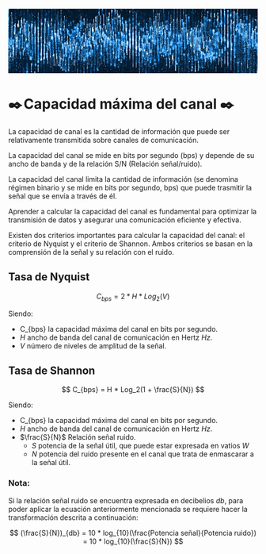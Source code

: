 ![Welcome](/images/physical_layer/Fourier/banner_waves.jpg)

# ✒️ Capacidad máxima del canal ✒️ 

La capacidad de canal es la cantidad de información que puede ser relativamente transmitida sobre canales de comunicación. 

La capacidad del canal se mide en bits por segundo (bps) y depende de su ancho de banda y de la relación S/N (Relación señal/ruido). 

La capacidad del canal limita la cantidad de información (se denomina régimen binario y se mide en bits por segundo, bps) que puede trasmitir la señal que se envía a través de él. 

Aprender a calcular la capacidad del canal es fundamental para optimizar la transmisión de datos y asegurar una comunicación eficiente y efectiva.

Existen dos criterios importantes para calcular la capacidad del canal: el criterio de Nyquist y el criterio de Shannon. Ambos criterios se basan en la comprensión de la señal y su relación con el ruido.

## Tasa de Nyquist

$$
C_{bps} = 2 * H * Log_2(V)
$$

Siendo: 
- C_{bps} la capacidad máxima del canal en bits por segundo.
- *H* ancho de banda del canal de comunicación en Hertz *Hz*. 
- *V* número de niveles de amplitud de la señal.

## Tasa de Shannon

$$
C_{bps} = H * Log_2(1 + \frac{S}{N})
$$

Siendo:
- C_{bps} la capacidad máxima del canal en bits por segundo.
- *H* ancho de banda del canal de comunicación en Hertz *Hz*. 
- $\frac{S}{N}$ Relación señal ruido.
  - *S* potencia de la señal útil, que puede estar expresada en vatios *W*
  - *N* potencia del ruido presente en el canal que trata de enmascarar a la señal útil.

### Nota: 

Si la relación señal ruido se encuentra expresada en decibelios *db*, para poder aplicar la ecuación anteriormente mencionada se requiere hacer la transformación descrita a continuación: 

$$
(\frac{S}{N})_{db} = 10 * log_{10}(\frac{Potencia señal}{Potencia ruido}) = 10 * log_{10}(\frac{S}{N})
$$